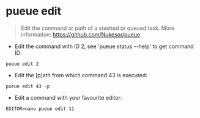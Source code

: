 # pueue edit

> Edit the command or path of a stashed or queued task.
> More information: <https://github.com/Nukesor/pueue>.

- Edit the command with ID 2, see 'pueue status --help' to get command ID:

`pueue edit 2`

- Edit the [p]ath from which command 43 is executed:

`pueue edit 43 -p`

- Edit a command with your favourite editor:

`EDITOR=nano pueue edit 11`
